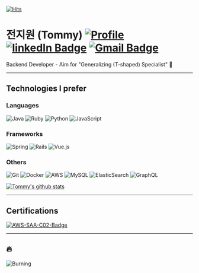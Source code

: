 [![Hits](https://hits.seeyoufarm.com/api/count/incr/badge.svg?url=https%3A%2F%2Fgithub.com%2Fkworkbee%2Fkworkbee&count_bg=%2379C83D&title_bg=%23555555&icon=&icon_color=%23E7E7E7&title=Daily%20Hits&edge_flat=false)](https://hits.seeyoufarm.com)

# 전지원 (Tommy) [![Profile](https://img.shields.io/badge/-Profile-blue?style=for-the-badge)](http://about.g1tommy.me/resume) [![linkedIn Badge](https://img.shields.io/badge/LinkedIn-0077B5?style=for-the-badge&logo=linkedin&logoColor=white)](https://www.linkedin.com/in/g1-tommy-jeon) [![Gmail Badge](https://img.shields.io/badge/Gmail-D14836?style=for-the-badge&logo=gmail&logoColor=white)](mailto:g1.tommy.jeon@gmail.com)


Backend Developer - Aim for "Generalizing (T-shaped) Specialist" :bee:

---

## Technologies I prefer

### Languages

![Java](https://img.shields.io/badge/java-%23ED8B00.svg?style=for-the-badge&logo=java&logoColor=white)
![Ruby](https://img.shields.io/badge/ruby-%23CC342D.svg?style=for-the-badge&logo=ruby&logoColor=white)
![Python](https://img.shields.io/badge/Python-3776AB?style=for-the-badge&logo=Python&logoColor=white)
![JavaScript](https://img.shields.io/badge/javascript-%23323330.svg?style=for-the-badge&logo=javascript&logoColor=%23F7DF1E)

### Frameworks
![Spring](https://img.shields.io/badge/spring-%236DB33F.svg?style=for-the-badge&logo=spring&logoColor=white)
![Rails](https://img.shields.io/badge/rails-%23CC0000.svg?style=for-the-badge&logo=ruby-on-rails&logoColor=white) 
![Vue.js](https://img.shields.io/badge/vuejs-%2335495e.svg?style=for-the-badge&logo=vuedotjs&logoColor=%234FC08D)

### Others
![Git](https://img.shields.io/badge/git-%23F05033.svg?style=for-the-badge&logo=git&logoColor=white)
![Docker](https://img.shields.io/badge/docker-%230db7ed.svg?style=for-the-badge&logo=docker&logoColor=white)
![AWS](https://img.shields.io/badge/AWS-%23FF9900.svg?style=for-the-badge&logo=amazon-aws&logoColor=white)
![MySQL](https://img.shields.io/badge/mysql-%2300f.svg?style=for-the-badge&logo=mysql&logoColor=white)
![ElasticSearch](https://img.shields.io/badge/-ElasticSearch-005571?style=for-the-badge&logo=elasticsearch)
![GraphQL](https://img.shields.io/badge/-GraphQL-E10098?style=for-the-badge&logo=graphql&logoColor=white)


[![Tommy's github stats](https://github-readme-stats.vercel.app/api?username=kworkbee)](https://github.com/anuraghazra/github-readme-stats)

---

## Certifications

[![AWS-SAA-C02-Badge](https://images.credly.com/size/340x340/images/4bc21d8b-4afe-4fbd-9a90-a9de8bf7b240/AWS-SolArchitect-Associate-2020.png)](https://www.credly.com/badges/ad89cd92-77c9-4c75-9505-0e5de4fc07f2/public_url)

---

## 🔥

![Burning](https://github.com/kworkbee/kworkbee/blob/master/burning.gif?raw=true)
